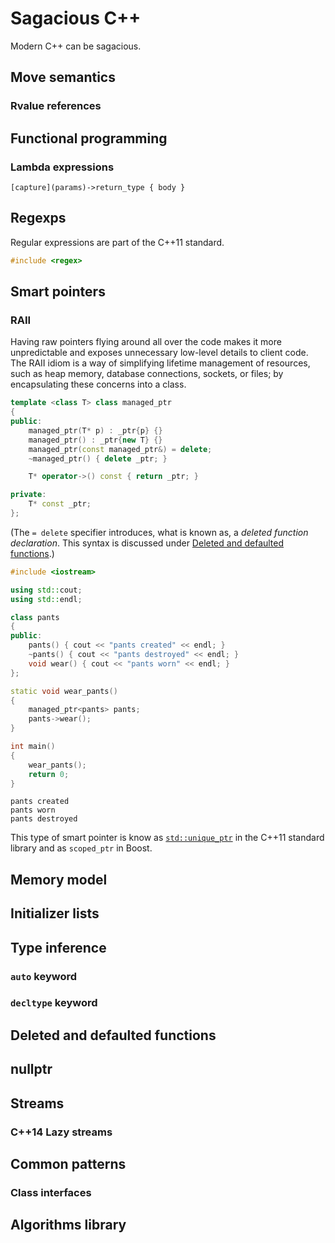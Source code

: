 # Sagacious C++

Modern C++ can be sagacious.

## Move semantics
### Rvalue references
## Functional programming
### Lambda expressions

```
[capture](params)->return_type { body }
```

## Regexps
Regular expressions are part of the C++11 standard.

```cpp
#include <regex>
```

## Smart pointers
### RAII
Having raw pointers flying around all over the code makes it more unpredictable and exposes unnecessary low-level details to client code. The RAII idiom is a way of simplifying lifetime management of resources, such as heap memory, database connections, sockets, or files; by encapsulating these concerns into a class.

```cpp
template <class T> class managed_ptr
{
public:
    managed_ptr(T* p) : _ptr{p} {}
    managed_ptr() : _ptr{new T} {}
    managed_ptr(const managed_ptr&) = delete;
    ~managed_ptr() { delete _ptr; }

    T* operator->() const { return _ptr; }

private:
    T* const _ptr;
};
```

(The `= delete` specifier introduces, what is known as, a *deleted function declaration*. This syntax is discussed under [Deleted and defaulted functions](#deleted-and-defaulted-functions).)

```cpp
#include <iostream>

using std::cout;
using std::endl;

class pants
{
public:
    pants() { cout << "pants created" << endl; }
    ~pants() { cout << "pants destroyed" << endl; }
    void wear() { cout << "pants worn" << endl; }
};

static void wear_pants()
{
    managed_ptr<pants> pants;
    pants->wear();
}

int main()
{
    wear_pants();
    return 0;
}
```

```
pants created
pants worn
pants destroyed
```

This type of smart pointer is know as [`std::unique_ptr`](https://en.cppreference.com/w/cpp/memory/unique_ptr) in the C++11 standard library and as `scoped_ptr` in Boost.

## Memory model
## Initializer lists
## Type inference
### `auto` keyword
### `decltype` keyword
## Deleted and defaulted functions
## nullptr
## Streams
### C++14 Lazy streams
<!-- https://www.infoq.com/news/2014/07/cpp14-streams-lazy-functional -->
## Common patterns
### Class interfaces
## Algorithms library
